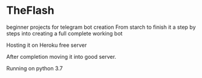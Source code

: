 # TheFlash
beginner projects for telegram bot creation 
From starch to finish 
it a step by steps into creating a full complete working bot

Hosting it on Heroku free server 

After completion moving it into good server.



Running on python 3.7

